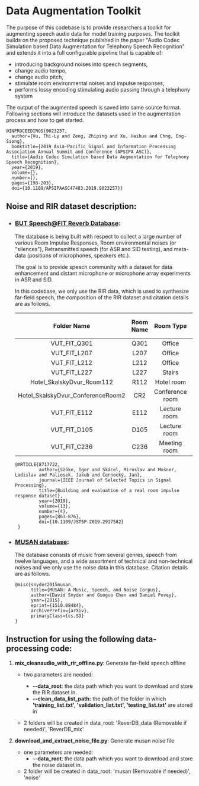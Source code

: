 # Data Augmentation Toolkit
The purpose of this codebase is to provide researchers a toolkit for augmenting speech audio data for model training purposes. The toolkit builds on the proposed technique published in the paper "Audio Codec Simulation based Data Augmentation for Telephony Speech Recognition" and extends it into a full configurable pipeline that is capable of:
- introducing background noises into speech segments, 
- change audio tempo,
- change audio pitch,
- stimulate room environmental noises and impulse responses,
- performs lossy encoding stimulating audio passing through a telephony system

The output of the augmented speech is saved into same source format. Following sections will introduce the datasets used in the augmentation process and how to get started.

```
@INPROCEEDINGS{9023257,
  author={Vu, Thi-Ly and Zeng, Zhiping and Xu, Haihua and Chng, Eng-Siong},
  booktitle={2019 Asia-Pacific Signal and Information Processing Association Annual Summit and Conference (APSIPA ASC)}, 
  title={Audio Codec Simulation based Data Augmentation for Telephony Speech Recognition}, 
  year={2019},
  volume={},
  number={},
  pages={198-203},
  doi={10.1109/APSIPAASC47483.2019.9023257}}
```

## Noise and RIR dataset description:

- ### [BUT Speech@FIT Reverb Database](https://speech.fit.vutbr.cz/software/but-speech-fit-reverb-database ):

  The database is being built with respect to collect a large number of various Room Impulse Responses, Room environmental noises (or "silences"), Retransmitted speech (for ASR and SID testing), and meta-data (positions of microphones, speakers etc.).

  The goal is to provide speech community with a dataset for data enhancement and distant microphone or microphone array experiments in ASR and SID.

  In this codebase, we only use the RIR data, which is used to synthesize far-field speech, the composition of the RIR dataset and citation details are as follows.

  | Folder Name | Room Name |    Room Type    |  Size Type  | Size (length, depth, height) (m) | (microphone_num x   loudspeaker_num) |
  | :-------: | :-------: | :-------------: | :------------------------------: | :------------------------------: | :----------------------------------: |
  |   VUT_FIT_Q301   |   Q301    |     Office      |     Large      |           10.7x6.9x2.6           |                31 x 3                |
  |   VUT_FIT_L207   |   L207    |     Office      |     Small      |           4.6x6.9x3.1            |                31 x 6                |
  |   VUT_FIT_L212   |   L212    |     Office      |     Medium      |           7.5x4.6x3.1            |                31 x 5                |
  |   VUT_FIT_L227   |   L227    |     Stairs      |     Small      |           6.2x2.6x14.2           |                31 x 5                |
  |   Hotel_SkalskyDvur_Room112   |   R112    |   Hotel room    |     Small      |           4.4x2.8x2.6            |                31 x 5                |
  |   Hotel_SkalskyDvur_ConferenceRoom2   |    CR2    | Conference room |     Large      |          28.2x11.1x3.3           |                31 x 4                |
  |   VUT_FIT_E112   |   E112    |  Lecture room   |     Large      |          11.5x20.1x4.8           |                31 x 2                |
  |   VUT_FIT_D105   |   D105    |  Lecture room   |     Large      |          17.2x22.8x6.9           |                31 x 6                |
  |   VUT_FIT_C236   |   C236    |  Meeting room   |     Medium      |           7.0x4.1x3.6            |               31 x 10                |

  ```
  @ARTICLE{8717722,
           author={Szöke, Igor and Skácel, Miroslav and Mošner, Ladislav and Paliesek, Jakub and Černocký, Jan},
           journal={IEEE Journal of Selected Topics in Signal Processing}, 
           title={Building and evaluation of a real room impulse response dataset}, 
           year={2019},
           volume={13},
           number={4},
           pages={863-876},
           doi={10.1109/JSTSP.2019.2917582}
   }
  ```

- ### [MUSAN database](https://arxiv.org/pdf/1510.08484):

  The database consists of music from several genres, speech from twelve languages, and a wide assortment of technical and non-technical noises and we only use the noise data in this database. Citation details are as follows.

  ```
  @misc{snyder2015musan,
        title={MUSAN: A Music, Speech, and Noise Corpus}, 
        author={David Snyder and Guoguo Chen and Daniel Povey},
        year={2015},
        eprint={1510.08484},
        archivePrefix={arXiv},
        primaryClass={cs.SD}
  }
  ```

## Instruction for using the following data-processing code:

1. **mix_cleanaudio_with_rir_offline.py**: Generate far-field speech offline

   - two parameters are needed: 
     - **--data_root**: the data path which you want to download and store the RIR dataset in.
     - **--clean_data_list_path:** the path of the folder in which  **'training_list.txt', 'validation_list.txt', 'testing_list.txt'** are stored in

   - 2 folders will be created in data_root: 'ReverDB_data (Removable if needed)', 'ReverDB_mix'

     

2. **download_and_extract_noise_file.py**: Generate musan noise file

   - one parameters are needed: 
     - **--data_root**: the data path which you want to download and store the noise dataset in.
   - 2 folder will be created in data_root: 'musan (Removable if needed)', 'noise'
